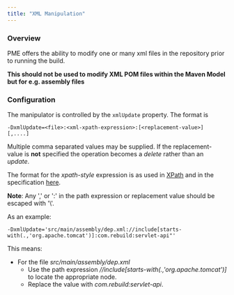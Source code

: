```yaml
---
title: "XML Manipulation"
---
```


### Overview

PME offers the ability to modify one or many xml files in the repository prior to running the build.

**This should not be used to modify XML POM files within the Maven Model but for e.g. assembly files**


### Configuration

The manipulator is controlled by the `xmlUpdate` property. The format is

    -DxmlUpdate=<file>:<xml-xpath-expression>:[<replacement-value>] [,....]

Multiple comma separated values may be supplied. If the replacement-value is **not** specified the operation becomes a _delete_ rather than an _update_.

The format for the _xpath-style_ expression is as used in [XPath](https://docs.oracle.com/javase/7/docs/api/javax/xml/xpath/XPath.html) and in the specification [here](https://www.w3.org/TR/xpath).

**Note**: Any ',' or ':' in the path expression or replacement value should be escaped with '\\'.

As an example:

    -DxmlUpdate='src/main/assembly/dep.xml://include[starts-with(.,'org.apache.tomcat')]:com.rebuild:servlet-api"'

This means:

* For the file _src/main/assembly/dep.xml_
  * Use the path expression _//include[starts-with(.,'org.apache.tomcat')]_ to locate the appropriate node.
  * Replace the value with _com.rebuild:servlet-api_.
